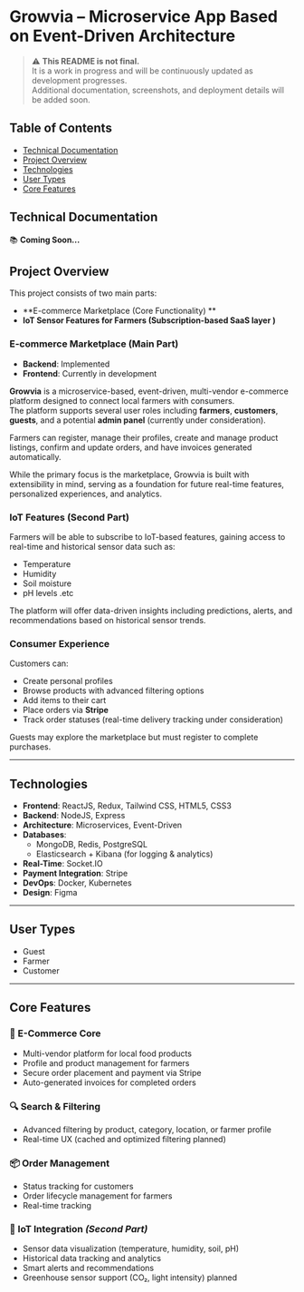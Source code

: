 # Growvia – Microservice App Based on Event-Driven Architecture

> ⚠️ **This README is not final.**  
> It is a work in progress and will be continuously updated as development progresses.  
> Additional documentation, screenshots, and deployment details will be added soon.

## Table of Contents
* [Technical Documentation](#technical-documentation)
* [Project Overview](#project-overview)
* [Technologies](#technologies)
* [User Types](#user-types)
* [Core Features](#core-features)

## Technical Documentation
📚 **Coming Soon...**

## Project Overview

This project consists of two main parts:

- **E-commerce Marketplace (Core Functionality) **
- **IoT Sensor Features for Farmers (Subscription-based SaaS layer )**

### E-commerce Marketplace (Main Part)
- **Backend**: Implemented
- **Frontend**: Currently in development

**Growvia** is a microservice-based, event-driven, multi-vendor e-commerce platform designed to connect local farmers with consumers.  
The platform supports several user roles including **farmers**, **customers**, **guests**, and a potential **admin panel** (currently under consideration).

Farmers can register, manage their profiles, create and manage product listings, confirm and update orders, and have invoices generated automatically.

While the primary focus is the marketplace, Growvia is built with extensibility in mind, serving as a foundation for future real-time features, personalized experiences, and analytics.

### IoT Features (Second Part)

Farmers will be able to subscribe to IoT-based features, gaining access to real-time and historical sensor data such as:
- Temperature
- Humidity
- Soil moisture
- pH levels
.etc

The platform will offer data-driven insights including predictions, alerts, and recommendations based on historical sensor trends.

### Consumer Experience

Customers can:

- Create personal profiles
- Browse products with advanced filtering options
- Add items to their cart
- Place orders via **Stripe**
- Track order statuses (real-time delivery tracking under consideration)

Guests may explore the marketplace but must register to complete purchases.

---

## Technologies

- **Frontend**: ReactJS, Redux, Tailwind CSS, HTML5, CSS3
- **Backend**: NodeJS, Express
- **Architecture**: Microservices, Event-Driven
- **Databases**:
  - MongoDB, Redis, PostgreSQL
  - Elasticsearch + Kibana (for logging & analytics)
- **Real-Time**: Socket.IO
- **Payment Integration**: Stripe
- **DevOps**: Docker, Kubernetes
- **Design**: Figma

---

## User Types

- Guest
- Farmer
- Customer
  
---

## Core Features

### 🛒 E-Commerce Core
- Multi-vendor platform for local food products
- Profile and product management for farmers
- Secure order placement and payment via Stripe
- Auto-generated invoices for completed orders


### 🔍 Search & Filtering
- Advanced filtering by product, category, location, or farmer profile
- Real-time UX (cached and optimized filtering planned)

### 📦 Order Management
- Status tracking for customers
- Order lifecycle management for farmers
- Real-time tracking 

### 🌱 IoT Integration *(Second Part)*
- Sensor data visualization (temperature, humidity, soil, pH)
- Historical data tracking and analytics
- Smart alerts and recommendations
- Greenhouse sensor support (CO₂, light intensity) planned
